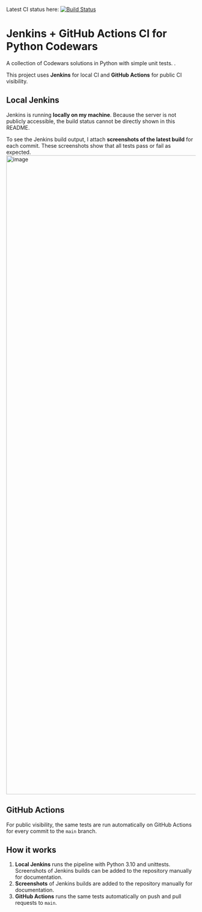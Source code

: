 Latest CI status here:
[![Build Status](https://github.com/szymonpilszak/jenkins-pipeline-python-codewars/actions/workflows/ci.yml/badge.svg)](https://github.com/szymonpilszak/jenkins-pipeline-python-codewars/actions/workflows/ci.yml)


# Jenkins + GitHub Actions CI for Python Codewars

A collection of Codewars solutions in Python with simple unit tests.  .

This project uses **Jenkins** for local CI and **GitHub Actions** for public CI visibility.


## Local Jenkins

Jenkins is running **locally on my machine**. Because the server is not publicly accessible, the build status cannot be directly shown in this README.  

To see the Jenkins build output, I attach **screenshots of the latest build** for each commit. These screenshots show that all tests pass or fail as expected.
<img width="1973" height="1695" alt="image" src="https://github.com/user-attachments/assets/ebba1158-bbe7-4993-8fd3-177c7318f7a0" />



## GitHub Actions

For public visibility, the same tests are run automatically on GitHub Actions for every commit to the `main` branch.  


## How it works

1. **Local Jenkins** runs the pipeline with Python 3.10 and unittests. Screenshots of Jenkins builds can be added to the repository manually for documentation.
2. **Screenshots** of Jenkins builds are added to the repository manually for documentation.
3. **GitHub Actions** runs the same tests automatically on push and pull requests to `main`.
